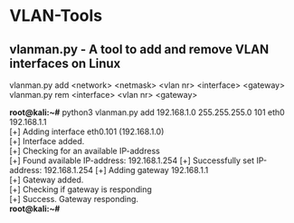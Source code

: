 # VLAN-Tools

## vlanman.py - A tool to add and remove VLAN interfaces on Linux  
  
vlanman.py add &lt;network&gt; &lt;netmask&gt; &lt;vlan nr&gt; &lt;interface&gt; &lt;gateway&gt;  
vlanman.py rem &lt;interface&gt; &lt;vlan nr&gt; &lt;gateway>  

**root@kali:~#** python3 vlanman.py add 192.168.1.0 255.255.255.0 101 eth0 192.168.1.1  
[+] Adding interface eth0.101 (192.168.1.0)  
[+] Interface added.  
[+] Checking for an available IP-address  
[+] Found available IP-address: 192.168.1.254
[+] Successfully set IP-address: 192.168.1.254
[+] Adding gateway 192.168.1.1  
[+] Gateway added.  
[+] Checking if gateway is responding  
[+] Success. Gateway responding.  
**root@kali:~#**
